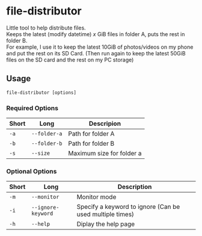 # file-distributor

Little tool to help distribute files.  
Keeps the latest (modify datetime) *x* GiB files in folder A, puts the rest in folder B.  
For example, I use it to keep the latest 10GiB of photos/videos on my phone and put the rest on its SD Card. (Then run again to keep the latest 50GiB files on the SD card and the rest on my PC storage)

## Usage

```cmd
file-distributor [options]
```

### Required Options

| Short | Long | Descripion |
| --- | --- | --- |
| `-a` | `--folder-a` | Path for folder A |
| `-b` | `--folder-b` | Path for folder B |
| `-s` | `--size` | Maximum size for folder a |

### Optional Options

| Short | Long | Description |
| --- | --- | --- |
| `-m` | `--monitor` | Monitor mode |
| `-i` | `--ignore-keyword` | Specify a keyword to ignore (Can be used multiple times) |
| `-h` | `--help` | Diplay the help page |
